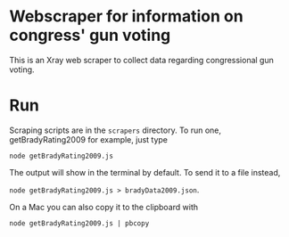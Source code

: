 # Webscraper for information on congress' gun voting

This is an Xray web scraper to collect data regarding congressional gun voting.

# Run

Scraping scripts are in the `scrapers` directory. To run one, getBradyRating2009 for example, just type

`node getBradyRating2009.js`

The output will show in the terminal by default. To send it to a file instead, 

`node getBradyRating2009.js > bradyData2009.json`. 

On a Mac you can also copy it to the clipboard with 

`node getBradyRating2009.js | pbcopy`